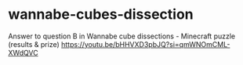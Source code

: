 # wannabe-cubes-dissection
Answer to question B in Wannabe cube dissections - Minecraft puzzle (results &amp; prize) https://youtu.be/bHHVXD3pbJQ?si=qmWNOmCML-XWdQVC

